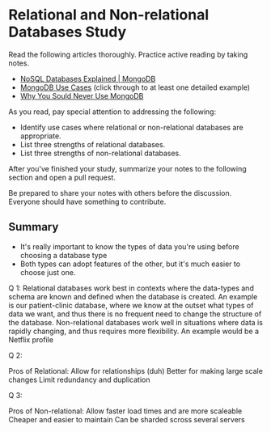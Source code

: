 # Relational and Non-relational Databases Study

Read the following articles thoroughly. Practice active reading by taking notes.

-   [NoSQL Databases Explained | MongoDB](https://www.mongodb.com/nosql-explained)
-   [MongoDB Use Cases](http://docs.mongodb.org/ecosystem/use-cases/) (click
    through to at least one detailed example)
-   [Why You Sould Never Use MongoDB](http://www.sarahmei.com/blog/2013/11/11/why-you-should-never-use-mongodb/)

As you read, pay special attention to addressing the following:

-   Identify use cases where relational or non-relational databases are
    appropriate.
-   List three strengths of relational databases.
-   List three strengths of non-relational databases.

After you've finished your study, summarize your notes to the following section
and open a pull request.

Be prepared to share your notes with others before the discussion. Everyone
should have something to contribute.

## Summary

- It's really important to know the types of data you're using before choosing
a database type
- Both types can adopt features of the other, but it's much easier to choose
just one.


Q 1: Relational databases work best in contexts where the data-types and schema 
are known and defined when the database is created. An example is our patient-clinic
database, where we know at the outset what types of data we want, and thus there
is no frequent need to change the structure of the database.
Non-relational databases work well in situations where data is rapidly changing,
and thus requires more flexibility. An example would be a Netflix profile

Q 2:

Pros of Relational:
Allow for relationships (duh)
Better for making large scale changes
Limit redundancy and duplication

Q 3:

Pros of Non-relational:
Allow faster load times and are more scaleable
Cheaper and easier to maintain
Can be sharded scross several servers

